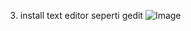 3. install text editor seperti gedit
![Image](https://github.com/user-attachments/assets/b11c296e-2ec3-477b-9324-8812b9556db7)

